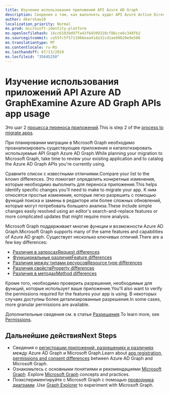 ```yaml
---
title: Изучение использования приложений API Azure AD Graph
description: Сведения о том, как выполнять аудит API Azure Active Directory (Azure AD) для переноса приложения в API Microsoft Graph.
author: dkershaw10
localization_priority: Normal
ms.prod: microsoft-identity-platform
ms.openlocfilehash: 14cc61039d97fa43f64599310cf86cce6c348fb2
ms.sourcegitcommit: ca55fc5f5711966eaa41da31cd1ae99820e9e586
ms.translationtype: MT
ms.contentlocale: ru-RU
ms.lasthandoff: 07/13/2019
ms.locfileid: "35645250"
---
```

# <a name="examine-azure-ad-graph-apis-app-usage"></a><span data-ttu-id="71714-103">Изучение использования приложений API Azure AD Graph</span><span class="sxs-lookup"><span data-stu-id="71714-103">Examine Azure AD Graph APIs app usage</span></span>

<span data-ttu-id="71714-104">Это шаг 2 [процесса переноса приложений](migrate-azure-ad-graph-planning-checklist.md).</span><span class="sxs-lookup"><span data-stu-id="71714-104">This is step 2 of the [process to migrate apps](migrate-azure-ad-graph-planning-checklist.md).</span></span>

<span data-ttu-id="71714-105">При планировании миграции в Microsoft Graph необходимо проанализировать существующее приложение и каталогизировать используемые API Graph Azure AD Graph.</span><span class="sxs-lookup"><span data-stu-id="71714-105">While planning your migration to Microsoft Graph, take time to review your existing application and to catalog the Azure AD Graph APIs you're currently using.</span></span>

<span data-ttu-id="71714-106">Сравните список с известными отличиями.</span><span class="sxs-lookup"><span data-stu-id="71714-106">Compare your list to the known differences.</span></span>  <span data-ttu-id="71714-107">Это помогает определить конкретные изменения, которые необходимо выполнить для переноса приложения.</span><span class="sxs-lookup"><span data-stu-id="71714-107">This helps identify specific changes you'll need to make to migrate your app.</span></span>  <span data-ttu-id="71714-108">К ним относятся простые изменения, которые легко разрешить с помощью функций поиска и замены в редакторе или более сложных обновлений, которые могут потребовать большего анализа.</span><span class="sxs-lookup"><span data-stu-id="71714-108">These include simple changes easily resolved using an editor's search-and-replace features or more complicated updates that might require more analysis.</span></span>

<span data-ttu-id="71714-109">Microsoft Graph поддерживает многие функции и возможности Azure AD Graph.</span><span class="sxs-lookup"><span data-stu-id="71714-109">Microsoft Graph supports many of the same features and capabilities of Azure AD graph.</span></span>  <span data-ttu-id="71714-110">Существует несколько ключевых отличий.</span><span class="sxs-lookup"><span data-stu-id="71714-110">There are a few key differences:</span></span>

- [<span data-ttu-id="71714-111">Различия в запросах</span><span class="sxs-lookup"><span data-stu-id="71714-111">Request differences</span></span>](migrate-azure-ad-graph-request-differences.md)
- [<span data-ttu-id="71714-112">Функциональные различия</span><span class="sxs-lookup"><span data-stu-id="71714-112">Feature differences</span></span>](migrate-azure-ad-graph-feature-differences.md)
- [<span data-ttu-id="71714-113">Различия между типами ресурсов</span><span class="sxs-lookup"><span data-stu-id="71714-113">Resource type differences</span></span>](migrate-azure-ad-graph-resource-differences.md)
- [<span data-ttu-id="71714-114">Различия свойств</span><span class="sxs-lookup"><span data-stu-id="71714-114">Property differences</span></span>](migrate-azure-ad-graph-property-differences.md)
- [<span data-ttu-id="71714-115">Различия в методах</span><span class="sxs-lookup"><span data-stu-id="71714-115">Method differences</span></span>](migrate-azure-ad-graph-method-differences.md)

<span data-ttu-id="71714-116">Кроме того, необходимо проверить разрешения, необходимые для функций, которые использует ваше приложение.</span><span class="sxs-lookup"><span data-stu-id="71714-116">You'll also want to verify the permissions required for the features your app is using.</span></span>  <span data-ttu-id="71714-117">В некоторых случаях доступны более детализированные разрешения.</span><span class="sxs-lookup"><span data-stu-id="71714-117">In some cases, more granular permissions are available.</span></span>

<span data-ttu-id="71714-118">Дополнительные сведения см. в статье [Разрешения](permissions-reference.md).</span><span class="sxs-lookup"><span data-stu-id="71714-118">To learn more, see [Permissions](permissions-reference.md).</span></span>

## <a name="next-steps"></a><span data-ttu-id="71714-119">Дальнейшие действия</span><span class="sxs-lookup"><span data-stu-id="71714-119">Next Steps</span></span>

- <span data-ttu-id="71714-120">Сведения о [регистрации приложений, разрешениях и различиях](migrate-azure-ad-graph-app-registration.md) между Azure AD Graph и Microsoft Graph.</span><span class="sxs-lookup"><span data-stu-id="71714-120">Learn about [app registration, permissions and consent differences](migrate-azure-ad-graph-app-registration.md) between Azure AD Graph and Microsoft Graph.</span></span>
- <span data-ttu-id="71714-121">Ознакомьтесь с основными понятиями и рекомендациями [Microsoft Graph](/graph/overview) .</span><span class="sxs-lookup"><span data-stu-id="71714-121">Explore [Microsoft Graph](/graph/overview) concepts and practices.</span></span>
- <span data-ttu-id="71714-122">Поэкспериментируйте с Microsoft Graph с помощью [проводника диаграмм](https://aka.ms/ge) .</span><span class="sxs-lookup"><span data-stu-id="71714-122">Use [Graph Explorer](https://aka.ms/ge) to experiment with Microsoft Graph.</span></span>
